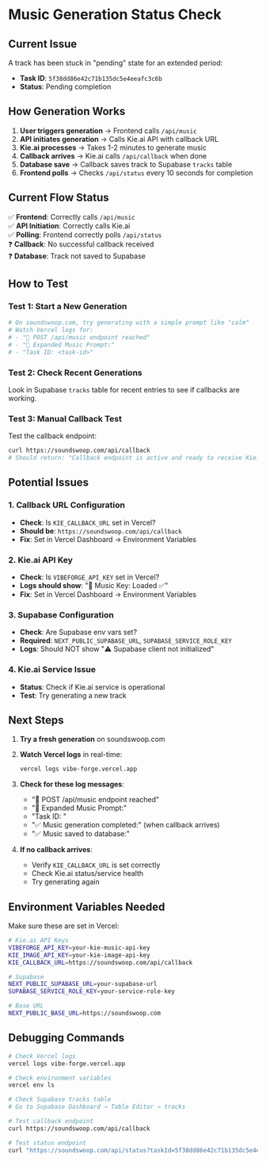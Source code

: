 # Music Generation Status Check

## Current Issue

A track has been stuck in "pending" state for an extended period:
- **Task ID**: `5f38dd86e42c71b135dc5e4eeafc3c6b`
- **Status**: Pending completion

## How Generation Works

1. **User triggers generation** → Frontend calls `/api/music`
2. **API initiates generation** → Calls Kie.ai API with callback URL
3. **Kie.ai processes** → Takes 1-2 minutes to generate music
4. **Callback arrives** → Kie.ai calls `/api/callback` when done
5. **Database save** → Callback saves track to Supabase `tracks` table
6. **Frontend polls** → Checks `/api/status` every 10 seconds for completion

## Current Flow Status

✅ **Frontend**: Correctly calls `/api/music`  
✅ **API Initiation**: Correctly calls Kie.ai  
✅ **Polling**: Frontend correctly polls `/api/status`  
❓ **Callback**: No successful callback received  
❓ **Database**: Track not saved to Supabase

## How to Test

### Test 1: Start a New Generation
```bash
# On soundswoop.com, try generating with a simple prompt like "calm"
# Watch Vercel logs for:
# - "🎵 POST /api/music endpoint reached"
# - "🎵 Expanded Music Prompt:"
# - "Task ID: <task-id>"
```

### Test 2: Check Recent Generations
Look in Supabase `tracks` table for recent entries to see if callbacks are working.

### Test 3: Manual Callback Test
Test the callback endpoint:
```bash
curl https://soundswoop.com/api/callback
# Should return: "Callback endpoint is active and ready to receive Kie.ai callbacks"
```

## Potential Issues

### 1. Callback URL Configuration
- **Check**: Is `KIE_CALLBACK_URL` set in Vercel?
- **Should be**: `https://soundswoop.com/api/callback`
- **Fix**: Set in Vercel Dashboard → Environment Variables

### 2. Kie.ai API Key
- **Check**: Is `VIBEFORGE_API_KEY` set in Vercel?
- **Logs should show**: "🎵 Music Key: Loaded ✅"
- **Fix**: Set in Vercel Dashboard → Environment Variables

### 3. Supabase Configuration
- **Check**: Are Supabase env vars set?
- **Required**: `NEXT_PUBLIC_SUPABASE_URL`, `SUPABASE_SERVICE_ROLE_KEY`
- **Logs**: Should NOT show "⚠️ Supabase client not initialized"

### 4. Kie.ai Service Issue
- **Status**: Check if Kie.ai service is operational
- **Test**: Try generating a new track

## Next Steps

1. **Try a fresh generation** on soundswoop.com
2. **Watch Vercel logs** in real-time:
   ```bash
   vercel logs vibe-forge.vercel.app
   ```
3. **Check for these log messages**:
   - "🎵 POST /api/music endpoint reached"
   - "🎵 Expanded Music Prompt:"
   - "Task ID: <new-task-id>"
   - "✅ Music generation completed:" (when callback arrives)
   - "✅ Music saved to database:"

4. **If no callback arrives**:
   - Verify `KIE_CALLBACK_URL` is set correctly
   - Check Kie.ai status/service health
   - Try generating again

## Environment Variables Needed

Make sure these are set in Vercel:

```bash
# Kie.ai API Keys
VIBEFORGE_API_KEY=your-kie-music-api-key
KIE_IMAGE_API_KEY=your-kie-image-api-key
KIE_CALLBACK_URL=https://soundswoop.com/api/callback

# Supabase
NEXT_PUBLIC_SUPABASE_URL=your-supabase-url
SUPABASE_SERVICE_ROLE_KEY=your-service-role-key

# Base URL
NEXT_PUBLIC_BASE_URL=https://soundswoop.com
```

## Debugging Commands

```bash
# Check Vercel logs
vercel logs vibe-forge.vercel.app

# Check environment variables
vercel env ls

# Check Supabase tracks table
# Go to Supabase Dashboard → Table Editor → tracks

# Test callback endpoint
curl https://soundswoop.com/api/callback

# Test status endpoint
curl "https://soundswoop.com/api/status?taskId=5f38dd86e42c71b135dc5e4eeafc3c6b"
```


